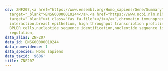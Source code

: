 ```yaml
---
csv: ZNF207,<a href="https://www.ensembl.org/Homo_sapiens/Gene/Summary?db=core;g=ENSG00000010244"
  target="_blank">ENSG00000010244</a>,<a href="https://www.ncbi.nlm.nih.gov/pubmed/22863008"
  target="_blank"><i class="fas fa-file"></i></a>",chromatin immunoprecipitation assay,direct
  interaction,breast epithelium, high throughput transcription profiling by microarray,
  BPLER cells,nucleotide sequence identification,nucleotide sequence identification,transcriptional
  regulation,
data_alias: ZNF207
data_id: ENSG00000010244
data_numevidence: 1
data_species: Homo sapiens
data_taxid: '9606'
title: ZNF207
---
```

